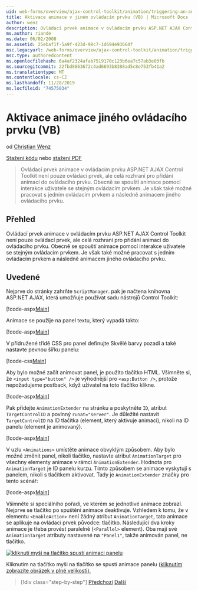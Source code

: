 ```yaml
---
uid: web-forms/overview/ajax-control-toolkit/animation/triggering-an-animation-in-another-control-vb
title: Aktivace animace v jiném ovládacím prvku (VB) | Microsoft Docs
author: wenz
description: Ovládací prvek animace v ovládacím prvku ASP.NET AJAX Control Toolkit není pouze ovládací prvek, ale celá rozhraní pro přidání animací do ovládacího prvku. Obecně se spouští...
ms.author: riande
ms.date: 06/02/2008
ms.assetid: 25ebaf1f-5a9f-423d-98c7-1d694e93664f
msc.legacyurl: /web-forms/overview/ajax-control-toolkit/animation/triggering-an-animation-in-another-control-vb
msc.type: authoredcontent
ms.openlocfilehash: 6a4af2324afab7519170c123b6ea7c57ab3e03fb
ms.sourcegitcommit: 22fbd8863672c4ad6693b8388ad5c8e753fb41a2
ms.translationtype: MT
ms.contentlocale: cs-CZ
ms.lasthandoff: 11/28/2019
ms.locfileid: "74575034"
---
```

# <a name="triggering-an-animation-in-another-control-vb"></a>Aktivace animace jiného ovládacího prvku (VB)

od [Christian Wenz](https://github.com/wenz)

[Stažení kódu](https://download.microsoft.com/download/f/9/a/f9a26acd-8df4-4484-8a18-199e4598f411/Animation8.vb.zip) nebo [stažení PDF](https://download.microsoft.com/download/6/7/1/6718d452-ff89-4d3f-a90e-c74ec2d636a3/animation8VB.pdf)

> Ovládací prvek animace v ovládacím prvku ASP.NET AJAX Control Toolkit není pouze ovládací prvek, ale celá rozhraní pro přidání animací do ovládacího prvku. Obecně se spouští animace pomocí interakce uživatele se stejným ovládacím prvkem. Je však také možné pracovat s jedním ovládacím prvkem a následně animacem jiného ovládacího prvku.

## <a name="overview"></a>Přehled

Ovládací prvek animace v ovládacím prvku ASP.NET AJAX Control Toolkit není pouze ovládací prvek, ale celá rozhraní pro přidání animací do ovládacího prvku. Obecně se spouští animace pomocí interakce uživatele se stejným ovládacím prvkem. Je však také možné pracovat s jedním ovládacím prvkem a následně animacem jiného ovládacího prvku.

## <a name="steps"></a>Uvedené

Nejprve do stránky zahrňte `ScriptManager`. pak je načtena knihovna ASP.NET AJAX, která umožňuje používat sadu nástrojů Control Toolkit:

[!code-aspx[Main](triggering-an-animation-in-another-control-vb/samples/sample1.aspx)]

Animace se použije na panel textu, který vypadá takto:

[!code-aspx[Main](triggering-an-animation-in-another-control-vb/samples/sample2.aspx)]

V přidružené třídě CSS pro panel definujte Skvělé barvy pozadí a také nastavte pevnou šířku panelu:

[!code-css[Main](triggering-an-animation-in-another-control-vb/samples/sample3.css)]

Aby bylo možné začít animovat panel, je použito tlačítko HTML. Všimněte si, že `<input type="button" />` je výhodnější pro `<asp:Button />`, protože nepožadujeme postback, když uživatel na toto tlačítko klikne.

[!code-aspx[Main](triggering-an-animation-in-another-control-vb/samples/sample4.aspx)]

Pak přidejte `AnimationExtender` na stránku a poskytněte `ID`, atribut `TargetControlID` a povinný `runat="server"`. Je důležité nastavit `TargetControlID` na ID tlačítka (element, který aktivuje animaci), nikoli na ID panelu (element je animovaný).

[!code-aspx[Main](triggering-an-animation-in-another-control-vb/samples/sample5.aspx)]

V uzlu `<Animations>` umístěte animace obvyklým způsobem. Aby bylo možné změnit panel, nikoli tlačítko, nastavte atribut `AnimationTarget` pro všechny elementy animace v rámci `AnimationExtender`. Hodnota pro `AnimationTarget` je ID panelu kurzu. Tímto způsobem se animace vyskytují s panelem, nikoli s tlačítkem aktivovat. Tady je `AnimationExtender` značky pro tento scénář:

[!code-aspx[Main](triggering-an-animation-in-another-control-vb/samples/sample6.aspx)]

Všimněte si speciálního pořadí, ve kterém se jednotlivé animace zobrazí. Nejprve se tlačítko po spuštění animace deaktivuje. Vzhledem k tomu, že v elementu `<EnableAction>` není žádný atribut `AnimationTarget`, tato animace se aplikuje na ovládací prvek původce: tlačítko. Následující dva kroky animace je třeba provést paralelně (`<Parallel>` element). Oba mají své `AnimationTarget` atributy nastavené na `"Panel1"`, takže animován panel, ne tlačítko.

[![kliknutí myší na tlačítko spustí animaci panelu](triggering-an-animation-in-another-control-vb/_static/image2.png)](triggering-an-animation-in-another-control-vb/_static/image1.png)

Kliknutím na tlačítko myši na tlačítko se spustí animace panelu ([kliknutím zobrazíte obrázek v plné velikosti).](triggering-an-animation-in-another-control-vb/_static/image3.png)

> [!div class="step-by-step"]
> [Předchozí](disabling-actions-during-animation-vb.md)
> [Další](modifying-animations-from-the-server-side-vb.md)
